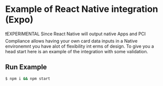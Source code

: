 # Example of React Native integration (Expo)

❗️EXPERIMENTAL
Since React Native will output native Apps and PCI Compliance allows having your own card data inputs in a Native environemnt you have alot of flexibility int erms of design. To give you a head start here is an example of the integration with some validation.

## Run Example

```bash
$ npm i && npm start
```
